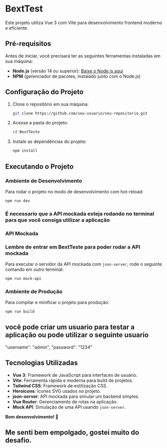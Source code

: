 # BextTest

Este projeto utiliza Vue 3 com Vite para desenvolvimento frontend moderno e eficiente.

## Pré-requisitos

Antes de iniciar, você precisará ter as seguintes ferramentas instaladas em sua máquina:

- **Node.js** (versão 14 ou superior): [Baixe o Node.js aqui](https://nodejs.org/)
- **NPM** (gerenciador de pacotes, instalado junto com o Node.js)

## Configuração do Projeto

1. Clone o repositório em sua máquina:
   ```sh
   git clone https://github.com/seu-usuario/seu-repositorio.git
   ```

2. Acesse a pasta do projeto:
   ```sh
   cd BextTeste
   ```

2. Instale as dependências do projeto:
   ```sh
   npm install
   ```

## Executando o Projeto

### Ambiente de Desenvolvimento

Para rodar o projeto no modo de desenvolvimento com hot-reload:
   ```sh
   npm run dev
   ```

### É necessarío que a API mockada esteja rodando no terminal para que você consiga utilizar a aplicação

### API Mockada
### Lembre de entrar em BextTeste  para poder rodar a API mockada

Para executar o servidor da API mockada com `json-server`, rode o seguinte comando em outro terminal:
   ```sh
   npm run mock-api
   ```

### Ambiente de Produção

Para compilar e minificar o projeto para produção:
   ```sh
   npm run build
   ```

## você pode criar um usuario para testar a aplicação ou pode utilizar o seguinte usuario
 "username": "admin",
  "password": "1234"




## Tecnologias Utilizadas

- **Vue 3**: Framework de JavaScript para interfaces de usuário.
- **Vite**: Ferramenta rápida e moderna para build de projetos.
- **Tailwind CSS**: Framework de estilização CSS.
- **Heroicons**: Ícones SVG usados no projeto.
- **json-server**: API mockada para simular um backend simples.
- **Vue Router**: Gerenciamento de rotas na aplicação.
- **Mock API**: Simulação de uma API usando `json-server`.

**Bom desenvolvimento! 🚀**

## Me senti bem empolgado, gostei muito do desafio.
